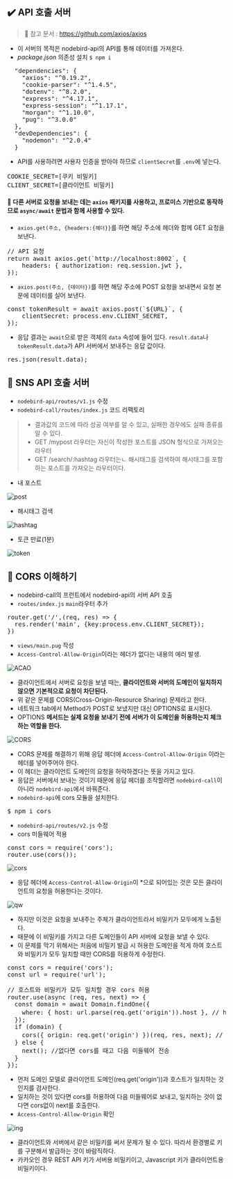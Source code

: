 ## ✔️ API 호출 서버
> 📌 참고 문서 : https://github.com/axios/axios
- 이 서버의 목적은 nodebird-api의 API를 통해 데이터를 가져온다.
- *package.json* 의존성 설치 `$ npm i`
<pre>
  "dependencies": {
    "axios": "^0.19.2",
    "cookie-parser": "^1.4.5",
    "dotenv": "^8.2.0",
    "express": "^4.17.1",
    "express-session": "^1.17.1",
    "morgan": "^1.10.0",
    "pug": "^3.0.0"
  },
  "devDependencies": {
    "nodemon": "^2.0.4"
  }
</pre>

- API를 사용하려면 사용자 인증을 받아야 하므로 `clientSecret`를 `.env`에 넣는다.
<pre>
COOKIE_SECRET=[쿠키 비밀키]
CLIENT_SECRET=[클라이언트 비밀키]
</pre>
#### 🔸 다른 서버로 요청을 보내는 데는 `axios` 패키지를 사용하고, 프로미스 기반으로 동작하므로 `async/await` 문법과 함께 사용할 수 있다.
- `axios.get(주소, {headers:{헤더}}`를 하면 해당 주소에 헤더와 함께 GET 요청을 보낸다.
<pre>
// API 요청
return await axios.get(`http://localhost:8002`, {
    headers: { authorization: req.session.jwt },
});
</pre>
- `axios.post(주소, {데이터})`를 하면 해당 주소에 POST 요청을 보내면서 요청 본문에 데이터를 실어 보낸다.
<pre>
const tokenResult = await axios.post(`${URL}`, {
    clientSecret: process.env.CLIENT_SECRET,
});
</pre>
- 응답 결과는 `await`으로 받은 객체의 `data` 속성에 들어 있다. `result.data`나 `tokenResult.data`가 API 서버에서 보내주는 응답 값이다.
<pre>
res.json(result.data);
</pre>

## 🌈 SNS API 호출 서버
- `nodebird-api/routes/v1.js` 수정
- `nodebird-call/routes/index.js` 코드 리팩토리
> - 결과값의 코드에 따라 성공 여부를 알 수 있고, 실패한 경우에도 실패 종류를 알 수 있다.
> - GET /mypost 라우터는 자신이 작성한 포스트를 JSON 형식으로 가져오는 라우터
> - GET /search/:hashtag 라우터는ㄴ 해시태그를 검색하여 해시태그를 포함하는 포스트를 가져오는 라우터이다.
- 내 포스트

![post](./img/1.PNG)

- 해시태그 검색

![hashtag](./img/2.PNG)

- 토큰 만료(1분)

![token](./img/3.PNG)

## 🌈 CORS 이해하기
- nodebird-call의 프런트에서 nodebird-api의 서버 API 호출
- `routes/index.js` `main`라우터 추가
<pre>
router.get('/',(req, res) => {
  res.render('main', {key:process.env.CLIENT_SECRET});
})
</pre>
- `views/main.pug` 작성
- `Access-Control-Allow-Origin`이라는 헤더가 없다는 내용의 에러 발생.

![ACAO](./img/4.PNG)

- 클라이언트에서 서버로 요청을 보낼 때는, **클라이언트와 서버의 도메인이 일치하지 않으면 기본적으로 요청이 차단된다.**
- 위 같은 문제를 CORS(Cross-Origin-Resource Sharing) 문제라고 한다.
- 네트워크 tab에서 Method가 POST로 보냈지만 대신 OPTIONS로 표시된다.
- OPTIONS **메서드는 실제 요청을 보내기 전에 서버가 이 도메인을 허용하는지 체크하는 역할을 한다.**

![CORS](./img/5.PNG)
- CORS 문제를 해결하기 위해 응답 헤더에 `Access-Control-Allow-Origin` 이라는 헤더를 넣어주어야 한다.
- 이 헤더는 클라이언트 도메인의 요청을 허락하겠다는 뜻을 가지고 있다.
- 응답은 서버에서 보내는 것이기 때문에 응답 헤더를 조작할려면 `nodebird-call`이 아니라 `nodebird-api`에서 바꿔준다.
- `nodebird-api`에 cors 모듈을 설치한다.
<pre>
$ npm i cors
</pre>

- `nodebird-api/routes/v2.js` 수정
- cors 미들웨어 적용
<pre>
const cors = require('cors');
router.use(cors());
</pre>

![cors](./img/6.PNG)

- 응답 헤더에 `Access-Control-Allow-Origin`이 *으로 되어있는 것은 모든 클라이언트의 요청을 허용한다는 것이다.

![qw](./img/7.PNG)

- 하지만 이것은 요청을 보내주는 주체가 클라이언트라서 비밀키가 모두에게 노출된다.
- 때문에 이 비밀키를 가지고 다른 도메인들이 API 서버에 요청을 보낼 수 있다.
- 이 문제를 막기 위해서는 처음에 비밀키 발급 시 허용한 도메인을 적게 하여 호스트와 비밀키가 모두 일치할 때만 CORS를 허용하게 수정한다.
<pre>
const cors = require('cors');
const url = require('url');

// 호스트와 비밀키가 모두 일치할 경우 cors 허용
router.use(async (req, res, next) => {
  const domain = await Domain.findOne({
    where: { host: url.parse(req.get('origin')).host }, // http와 https를 때어낼때는 url.parse 메서드를 사용한다.
  });
  if (domain) {
    cors({ origin: req.get('origin') })(req, res, next); // cors를 사용해서 다음 미들웨어로 전송
  } else {
    next(); //없다면 cors를 때고 다음 미들웨어 전송
  }
});
</pre>
- 먼저 도메인 모델로 클라이언트 도메인(req.get('origin'))과 호스트가 일치하는 것 인지를 검사한다.
- 일치하는 것이 있다면 cors를 허용하여 다음 미들웨어로 보내고, 일치하는 것이 없다면 cors없이 next를 호출한다.
- `Access-Control-Allow-Origin` 확인

![ing](./img/8.PNG)

- 클라이언트와 서버에서 같은 비밀키를 써서 문제가 될 수 있다. 따라서 환경별로 키를 구분해서 발급하는 것이 바람직하다.
- 카카오인 경우 REST API 키가 서버용 비밀키이고, Javascript 키가 클라이언트용 비밀키이다.